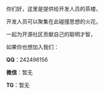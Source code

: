 
<p>你们好，这里是提供给开发人员的茶楼，</p>
<p>开发人员可以聚集在此碰撞思想的火花， </p>
<p>一起为开源社区贡献自己的聪明才智，</p>
<p>如果你也想加入我们：</p>
  <p><strong>QQ</strong>：242496156</p>
  <p><strong>微信</strong>：暂无</p>
  <p><strong>TG</strong>：暂无</p>
